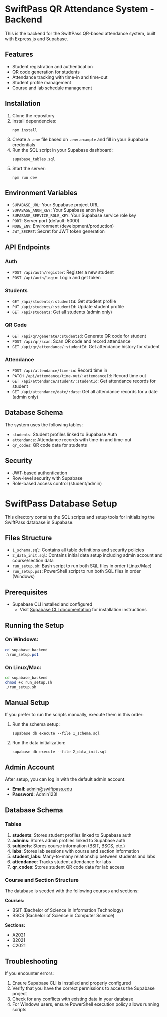 # SwiftPass QR Attendance System - Backend

This is the backend for the SwiftPass QR-based attendance system, built with Express.js and Supabase.

## Features

- Student registration and authentication
- QR code generation for students
- Attendance tracking with time-in and time-out
- Student profile management
- Course and lab schedule management

## Installation

1. Clone the repository
2. Install dependencies:
   ```
   npm install
   ```
3. Create a `.env` file based on `.env.example` and fill in your Supabase credentials
4. Run the SQL script in your Supabase dashboard:
   ```
   supabase_tables.sql
   ```
5. Start the server:
   ```
   npm run dev
   ```

## Environment Variables

- `SUPABASE_URL`: Your Supabase project URL
- `SUPABASE_ANON_KEY`: Your Supabase anon key
- `SUPABASE_SERVICE_ROLE_KEY`: Your Supabase service role key
- `PORT`: Server port (default: 5000)
- `NODE_ENV`: Environment (development/production)
- `JWT_SECRET`: Secret for JWT token generation

## API Endpoints

### Auth

- `POST /api/auth/register`: Register a new student
- `POST /api/auth/login`: Login and get token

### Students

- `GET /api/students/:studentId`: Get student profile
- `PUT /api/students/:studentId`: Update student profile
- `GET /api/students`: Get all students (admin only)

### QR Code

- `GET /api/qr/generate/:studentId`: Generate QR code for student
- `POST /api/qr/scan`: Scan QR code and record attendance
- `GET /api/qr/attendance/:studentId`: Get attendance history for student

### Attendance

- `POST /api/attendance/time-in`: Record time in
- `PATCH /api/attendance/time-out/:attendanceId`: Record time out
- `GET /api/attendance/student/:studentId`: Get attendance records for student
- `GET /api/attendance/date/:date`: Get all attendance records for a date (admin only)

## Database Schema

The system uses the following tables:

- `students`: Student profiles linked to Supabase Auth
- `attendance`: Attendance records with time-in and time-out
- `qr_codes`: QR code data for students

## Security

- JWT-based authentication
- Row-level security with Supabase
- Role-based access control (student/admin)

# SwiftPass Database Setup

This directory contains the SQL scripts and setup tools for initializing the SwiftPass database in Supabase.

## Files Structure

- `1_schema.sql`: Contains all table definitions and security policies
- `2_data_init.sql`: Contains initial data setup including admin account and course/section data
- `run_setup.sh`: Bash script to run both SQL files in order (Linux/Mac)
- `run_setup.ps1`: PowerShell script to run both SQL files in order (Windows)

## Prerequisites

- Supabase CLI installed and configured
  - Visit [Supabase CLI documentation](https://supabase.com/docs/guides/cli) for installation instructions

## Running the Setup

### On Windows:

```powershell
cd supabase_backend
.\run_setup.ps1
```

### On Linux/Mac:

```bash
cd supabase_backend
chmod +x run_setup.sh
./run_setup.sh
```

## Manual Setup

If you prefer to run the scripts manually, execute them in this order:

1. Run the schema setup:

   ```
   supabase db execute --file 1_schema.sql
   ```

2. Run the data initialization:
   ```
   supabase db execute --file 2_data_init.sql
   ```

## Admin Account

After setup, you can log in with the default admin account:

- **Email**: admin@swiftpass.edu
- **Password**: Admin123!

## Database Schema

### Tables

1. **students**: Stores student profiles linked to Supabase auth
2. **admins**: Stores admin profiles linked to Supabase auth
3. **subjects**: Stores course information (BSIT, BSCS, etc.)
4. **labs**: Stores lab sessions with course and section information
5. **student_labs**: Many-to-many relationship between students and labs
6. **attendance**: Tracks student attendance for labs
7. **qr_codes**: Stores student QR code data for lab access

### Course and Section Structure

The database is seeded with the following courses and sections:

**Courses:**

- BSIT (Bachelor of Science in Information Technology)
- BSCS (Bachelor of Science in Computer Science)

**Sections:**

- A2021
- B2021
- C2021

## Troubleshooting

If you encounter errors:

1. Ensure Supabase CLI is installed and properly configured
2. Verify that you have the correct permissions to access the Supabase project
3. Check for any conflicts with existing data in your database
4. For Windows users, ensure PowerShell execution policy allows running scripts
